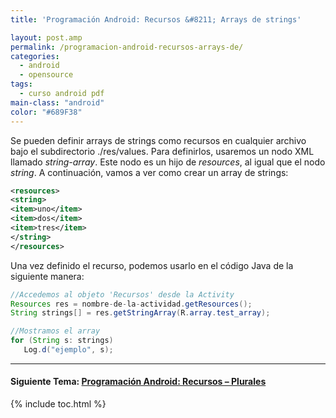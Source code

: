 ```yaml
---
title: 'Programación Android: Recursos &#8211; Arrays de strings'

layout: post.amp
permalink: /programacion-android-recursos-arrays-de/
categories:
  - android
  - opensource
tags:
  - curso android pdf
main-class: "android"
color: "#689F38"
---
```



Se pueden definir arrays de strings como recursos en cualquier archivo bajo el subdirectorio ./res/values. Para definirlos, usaremos un nodo XML llamado *string-array*. Este nodo es un hijo de *resources*, al igual que el nodo *string*. A continuación, vamos a ver como crear un array de strings:


<!--ad-->

```xml
<resources>
<string>
<item>uno</item>
<item>dos</item>
<item>tres</item>
</string>
</resources>

```

Una vez definido el recurso, podemos usarlo en el código Java de la siguiente manera:

```java
//Accedemos al objeto 'Recursos' desde la Activity
Resources res = nombre-de-la-actividad.getResources();
String strings[] = res.getStringArray(R.array.test_array);

//Mostramos el array
for (String s: strings)
   Log.d("ejemplo", s);

```

* * *

#### Siguiente Tema: [Programación Android: Recursos &#8211; Plurales][1] 





 [1]: /programacion-android-recursos-plurales/

{% include toc.html %}
